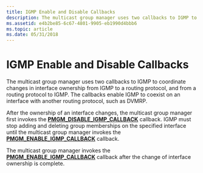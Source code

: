 ```yaml
---
title: IGMP Enable and Disable Callbacks
description: The multicast group manager uses two callbacks to IGMP to coordinate changes in interface ownership from IGMP to a routing protocol, and from a routing protocol to IGMP.
ms.assetid: e4b2be85-6c67-4801-9905-eb1990d4bbb6
ms.topic: article
ms.date: 05/31/2018
---
```


# IGMP Enable and Disable Callbacks

The multicast group manager uses two callbacks to IGMP to coordinate changes in interface ownership from IGMP to a routing protocol, and from a routing protocol to IGMP. The callbacks enable IGMP to coexist on an interface with another routing protocol, such as DVMRP.

After the ownership of an interface changes, the multicast group manager first invokes the [**PMGM\_DISABLE\_IGMP\_CALLBACK**](/windows/win32/api/mgm/nc-mgm-pmgm_disable_igmp_callback) callback. IGMP must stop adding and deleting group memberships on the specified interface until the multicast group manager invokes the [**PMGM\_ENABLE\_IGMP\_CALLBACK**](/windows/desktop/api/Mgm/nc-mgm-pmgm_enable_igmp_callback) callback.

The multicast group manager invokes the [**PMGM\_ENABLE\_IGMP\_CALLBACK**](/windows/desktop/api/Mgm/nc-mgm-pmgm_enable_igmp_callback) callback after the change of interface ownership is complete.

 

 